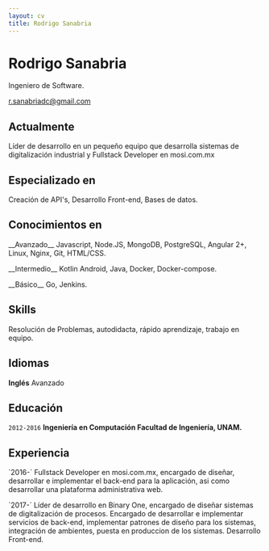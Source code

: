 ```yaml
---
layout: cv
title: Rodrigo Sanabria
---
```

# Rodrigo Sanabria
Ingeniero de Software.

<div id="webaddress">
<a href="r.sanabriadc@gmail.com">r.sanabriadc@gmail.com</a>
</div>


## Actualmente

Líder de desarrollo en un pequeño equipo que desarrolla sistemas de digitalización industrial y Fullstack Developer en mosi.com.mx

## Especializado en

Creación de API's, Desarrollo Front-end, Bases de datos.


## Conocimientos en

<p> __Avanzado__ Javascript, Node.JS, MongoDB, PostgreSQL, Angular 2+, Linux, Nginx, Git, HTML/CSS.</p>
<p> __Intermedio__ Kotlin Android, Java, Docker, Docker-compose.</p>
<p> __Básico__ Go, Jenkins.</p>

## Skills
 Resolución de Problemas, autodidacta, rápido aprendizaje, trabajo en equipo.
 
## Idiomas
__Inglés__ Avanzado
 
## Educación

`2012-2016`
__Ingeniería en Computación Facultad de Ingeniería, UNAM.__


## Experiencia


<p> `2016-` Fullstack Developer en mosi.com.mx, encargado de diseñar, desarrollar e implementar el back-end para la aplicación, asi como desarrollar una plataforma administrativa web.</p>

<p> `2017-` Líder de desarrollo en Binary One, encargado de diseñar sistemas de digitalización de procesos. Encargado de desarrollar e implementar servicios de back-end, implementar patrones de diseño para los sistemas, integración de ambientes, puesta en produccion de los sistemas. Desarrollo Front-end.</p>






